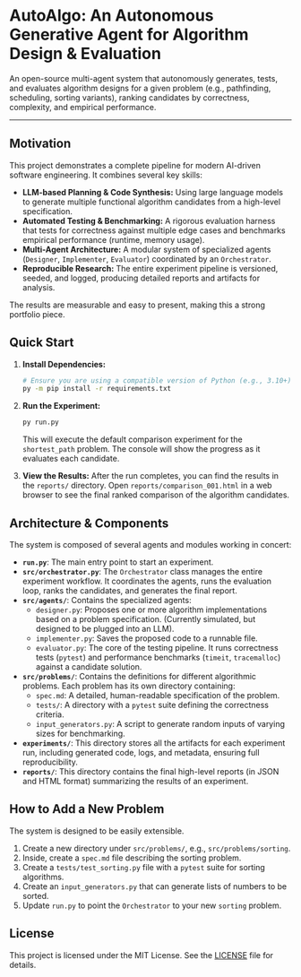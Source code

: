 # AutoAlgo: An Autonomous Generative Agent for Algorithm Design & Evaluation

An open-source multi-agent system that autonomously generates, tests, and evaluates algorithm designs for a given problem (e.g., pathfinding, scheduling, sorting variants), ranking candidates by correctness, complexity, and empirical performance.

---

## Motivation

This project demonstrates a complete pipeline for modern AI-driven software engineering. It combines several key skills:

- **LLM-based Planning & Code Synthesis:** Using large language models to generate multiple functional algorithm candidates from a high-level specification.
- **Automated Testing & Benchmarking:** A rigorous evaluation harness that tests for correctness against multiple edge cases and benchmarks empirical performance (runtime, memory usage).
- **Multi-Agent Architecture:** A modular system of specialized agents (`Designer`, `Implementer`, `Evaluator`) coordinated by an `Orchestrator`.
- **Reproducible Research:** The entire experiment pipeline is versioned, seeded, and logged, producing detailed reports and artifacts for analysis.

The results are measurable and easy to present, making this a strong portfolio piece.

## Quick Start

1.  **Install Dependencies:**
    ```bash
    # Ensure you are using a compatible version of Python (e.g., 3.10+)
    py -m pip install -r requirements.txt
    ```

2.  **Run the Experiment:**
    ```bash
    py run.py
    ```

    This will execute the default comparison experiment for the `shortest_path` problem. The console will show the progress as it evaluates each candidate.

3.  **View the Results:**
    After the run completes, you can find the results in the `reports/` directory. Open `reports/comparison_001.html` in a web browser to see the final ranked comparison of the algorithm candidates.

## Architecture & Components

The system is composed of several agents and modules working in concert:

-   **`run.py`**: The main entry point to start an experiment.
-   **`src/orchestrator.py`**: The `Orchestrator` class manages the entire experiment workflow. It coordinates the agents, runs the evaluation loop, ranks the candidates, and generates the final report.
-   **`src/agents/`**: Contains the specialized agents:
    -   `designer.py`: Proposes one or more algorithm implementations based on a problem specification. (Currently simulated, but designed to be plugged into an LLM).
    -   `implementer.py`: Saves the proposed code to a runnable file.
    -   `evaluator.py`: The core of the testing pipeline. It runs correctness tests (`pytest`) and performance benchmarks (`timeit`, `tracemalloc`) against a candidate solution.
-   **`src/problems/`**: Contains the definitions for different algorithmic problems. Each problem has its own directory containing:
    -   `spec.md`: A detailed, human-readable specification of the problem.
    -   `tests/`: A directory with a `pytest` suite defining the correctness criteria.
    -   `input_generators.py`: A script to generate random inputs of varying sizes for benchmarking.
-   **`experiments/`**: This directory stores all the artifacts for each experiment run, including generated code, logs, and metadata, ensuring full reproducibility.
-   **`reports/`**: This directory contains the final high-level reports (in JSON and HTML format) summarizing the results of an experiment.

## How to Add a New Problem

The system is designed to be easily extensible.

1.  Create a new directory under `src/problems/`, e.g., `src/problems/sorting`.
2.  Inside, create a `spec.md` file describing the sorting problem.
3.  Create a `tests/test_sorting.py` file with a `pytest` suite for sorting algorithms.
4.  Create an `input_generators.py` that can generate lists of numbers to be sorted.
5.  Update `run.py` to point the `Orchestrator` to your new `sorting` problem.

## License

This project is licensed under the MIT License. See the [LICENSE](LICENSE) file for details.
